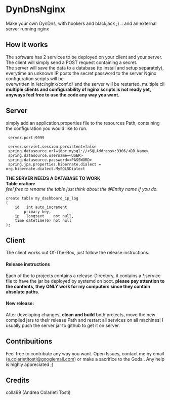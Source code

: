 # DynDnsNginx
Make your own DynDns, with hookers and blackjack ;) .. and an external server running nginx

## How it works

The software has 2 services to be deployed on your client and your server.
The client will simply send a POST request containing a secret.  
The server will save the data to a database (to install and setup separately), 
everytime an unknown IP posts the secret password to the server Nginx configuration scripts will be  
overwritten in /etc/nginx/conf.d/ and the server will be restarted.
multiple cli
**multiple clients and configurability of nginx scripts is not ready yet, anyways feel free to use the code any way you want.**

## Server
simply add an application.properties file to the resources Path, containing the configuration you would like to run.
```
 server.port:9999
 
 server.servlet.session.persistent=false
 spring.datasource.url=jdbc:mysql://<SQLAddress>:3306/<DB_Name>
 spring.datasource.username=<USER>
 spring.datasource.password=<PASSWORD>
 spring.jpa.properties.hibernate.dialect = org.hibernate.dialect.MySQL5Dialect
```
**THE SERVER NEEDS A DATABASE TO WORK**<br>
**Table cration:<br>**
 *feel free to rename the table just think about the @Entity name if you do.*
``` 
create table my_dashboard_ip_log
(
    id   int auto_increment
        primary key,
    ip   longtext    not null,
    time datetime(6) not null
);
```

## Client
The client works out Of-The-Box, just follow the release instructions.

#### Release instructions

Each of the to projects contains a release-Directory, it contains a 
\*.service file to have the jar be deployed by systemd on boot.
**please pay attention to the contents, they ONLY work for my computers since they contain absolute paths.**<br>

#### New release:
After developing changes, **clean and build** both projects, move the new compiled jars to their release Path and restart all services on all machines!
I usually push the server jar to github to get it on server.

## Contribuitions 
Feel free to contribute any way you want. Open Issues, contact me by email
(a.colarietitosti@googlemail.com) or make a sacrifice to the Gods.. 
Any help is highly appreciated ;)

## Credits
colla69 (Andrea Colarieti Tosti)

